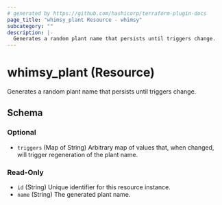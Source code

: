 ```yaml
---
# generated by https://github.com/hashicorp/terraform-plugin-docs
page_title: "whimsy_plant Resource - whimsy"
subcategory: ""
description: |-
  Generates a random plant name that persists until triggers change.
---
```


# whimsy_plant (Resource)

Generates a random plant name that persists until triggers change.



<!-- schema generated by tfplugindocs -->
## Schema

### Optional

- `triggers` (Map of String) Arbitrary map of values that, when changed, will trigger regeneration of the plant name.

### Read-Only

- `id` (String) Unique identifier for this resource instance.
- `name` (String) The generated plant name.
